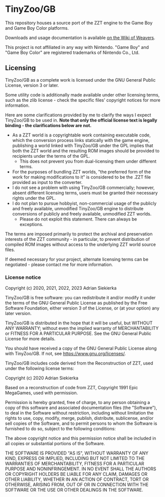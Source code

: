 # TinyZoo/GB

This repository houses a source port of the ZZT engine to the Game Boy and Game Boy Color platforms.

Downloads and usage documentation is available [on the Wiki of Weavers](https://zeta.asie.pl/wiki/doku.php?id=release:tinyzoo).

This project is not affiliated in any way with Nintendo. "Game Boy" and "Game Boy Color" are registered trademarks of Nintendo Co., Ltd.

## Licensing

TinyZoo/GB as a complete work is licensed under the GNU General Public License, version 3 or later.

Some utility code is additionally made available under other licensing terms, such as the zlib license - check the specific files' copyright notices for more information.

Here are some clarifications provided by me to clarify the ways I expect TinyZoo/GB to be used in. **Note that only the official license text is legally binding - the clarifications below are not.**

  * As a ZZT world is a copyrightable work containing executable code, which the conversion process links statically with the game engine, publishing a world linked with TinyZoo/GB under the GPL implies that both the ZZT world and the resulting ROM images should be provided to recipients under the terms of the GPL.
    * This does not prevent you from dual-licensing them under different terms.
  * For the purposes of bundling ZZT worlds, "the preferred form of the work for making modifications to it" is considered to be the .ZZT file provided as input to the converter.
  * I do not see a problem with using TinyZoo/GB commercially; however, absent different licensing terms, users must be granted their necessary rights under the GPL.
  * I do not plan to pursue hobbyist, non-commercial usage of the publicly and freely available, unmodified TinyZoo/GB engine to distribute conversions of publicly and freely available, unmodified ZZT worlds.
    * Please do not exploit this statement. There can always be exceptions.

The terms are imposed primarily to protect the archival and preservation interests of the ZZT community - in particular, to prevent distribution of compiled ROM images without access to the underlying ZZT world source files.

If deemed necessary for your project, alternate licensing terms can be negotiated - please contact me for more information.

### License notice

Copyright (c) 2020, 2021, 2022, 2023 Adrian Siekierka

TinyZoo/GB is free software: you can redistribute it and/or modify it under the terms of the GNU General Public License as published by the Free Software Foundation, either version 3 of the License, or (at your option) any later version.

TinyZoo/GB is distributed in the hope that it will be useful, but WITHOUT ANY WARRANTY; without even the implied warranty of MERCHANTABILITY or FITNESS FOR A PARTICULAR PURPOSE. See the GNU General Public License for more details.

You should have received a copy of the GNU General Public License along with TinyZoo/GB. If not, see <https://www.gnu.org/licenses/>. 

TinyZoo/GB includes code derived from the Reconstruction of ZZT, used under the following license terms:

Copyright (c) 2020 Adrian Siekierka

Based on a reconstruction of code from ZZT,
Copyright 1991 Epic MegaGames, used with permission.

Permission is hereby granted, free of charge, to any person obtaining a copy
of this software and associated documentation files (the "Software"), to deal
in the Software without restriction, including without limitation the rights
to use, copy, modify, merge, publish, distribute, sublicense, and/or sell
copies of the Software, and to permit persons to whom the Software is
furnished to do so, subject to the following conditions:

The above copyright notice and this permission notice shall be included in all
copies or substantial portions of the Software.

THE SOFTWARE IS PROVIDED "AS IS", WITHOUT WARRANTY OF ANY KIND, EXPRESS OR
IMPLIED, INCLUDING BUT NOT LIMITED TO THE WARRANTIES OF MERCHANTABILITY,
FITNESS FOR A PARTICULAR PURPOSE AND NONINFRINGEMENT. IN NO EVENT SHALL THE
AUTHORS OR COPYRIGHT HOLDERS BE LIABLE FOR ANY CLAIM, DAMAGES OR OTHER
LIABILITY, WHETHER IN AN ACTION OF CONTRACT, TORT OR OTHERWISE, ARISING FROM,
OUT OF OR IN CONNECTION WITH THE SOFTWARE OR THE USE OR OTHER DEALINGS IN THE
SOFTWARE.
